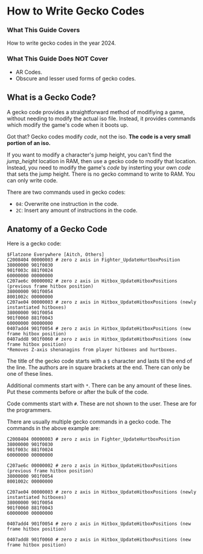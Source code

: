 # How to Write Gecko Codes

### What This Guide Covers
How to write gecko codes in the year 2024. 

### What This Guide Does NOT Cover
- AR Codes.
- Obscure and lesser used forms of gecko codes.

## What is a Gecko Code?
A gecko code provides a straightforward method of modifiying a game, without needing to modify the actual iso file.
Instead, it provides commands which modify the game's code when it boots up.

Got that? Gecko codes modify *code*, not the iso. **The code is a very small portion of an iso.**

If you want to modify a character's jump height, you can't find the *jump_height* location in RAM, 
then use a gecko code to modify that location.
Instead, you need to modify the game's *code* by insterting your own *code* that sets the jump height.
There is no gecko command to write to RAM.
You can only write code.

There are two commands used in gecko codes:
- `04`: Overwrite one instruction in the code.
- `2C`: Insert any amount of instructions in the code.

## Anatomy of a Gecko Code

Here is a gecko code:
```
$Flatzone Everywhere [Aitch, Others]
C2008404 00000003 # zero z axis in Fighter_UpdateHurtboxPosition
38000000 901f0030
901f003c 881f0024
60000000 00000000
C207ae6c 00000002 # zero z axis in Hitbox_UpdateHitboxPositions (previous frame hitbox position)
38000000 901f0054
8001002c 00000000
C207ae04 00000003 # zero z axis in Hitbox_UpdateHitboxPositions (newly instantiated hitboxes)
38000000 901f0054
901f0060 881f0043
60000000 00000000
0407add4 901f0054 # zero z axis in Hitbox_UpdateHitboxPositions (new frame hitbox position)
0407add8 901f0060 # zero z axis in Hitbox_UpdateHitboxPositions (new frame hitbox position)
*Removes Z-axis shenanagins from player hitboxes and hurtboxes.
```

The title of the gecko code starts with a `$` character and lasts til the end of the line.
The authors are in square brackets at the end.
There can only be one of these lines.

Additional comments start with `*`. 
There can be any amount of these lines. 
Put these comments before or after the bulk of the code.

Code comments start with `#`. 
These are not shown to the user. 
These are for the programmers.

There are usually multiple gecko commands in a gecko code.
The commands in the above example are:
```
C2008404 00000003 # zero z axis in Fighter_UpdateHurtboxPosition
38000000 901f0030
901f003c 881f0024
60000000 00000000
```
```
C207ae6c 00000002 # zero z axis in Hitbox_UpdateHitboxPositions (previous frame hitbox position)
38000000 901f0054
8001002c 00000000
```
```
C207ae04 00000003 # zero z axis in Hitbox_UpdateHitboxPositions (newly instantiated hitboxes)
38000000 901f0054
901f0060 881f0043
60000000 00000000
```
```
0407add4 901f0054 # zero z axis in Hitbox_UpdateHitboxPositions (new frame hitbox position)
```
```
0407add8 901f0060 # zero z axis in Hitbox_UpdateHitboxPositions (new frame hitbox position)
```
